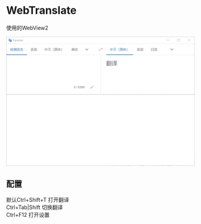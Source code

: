 # WebTranslate

使用的WebView2  

![WebTranslate](https://github.com/ilyfairy/WebTranslate/blob/master/Img/WebTranslate.webp)

## 配置  

默认Ctrl+Shift+T 打开翻译  
Ctrl+Tab|Shift 切换翻译  
Ctrl+F12 打开设置  
